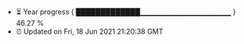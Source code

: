 - ⏳ Year progress { █████████████▁▁▁▁▁▁▁▁▁▁▁▁▁▁▁▁▁ } 46.27 %
- ⏰ Updated on Fri, 18 Jun 2021 21:20:38 GMT


